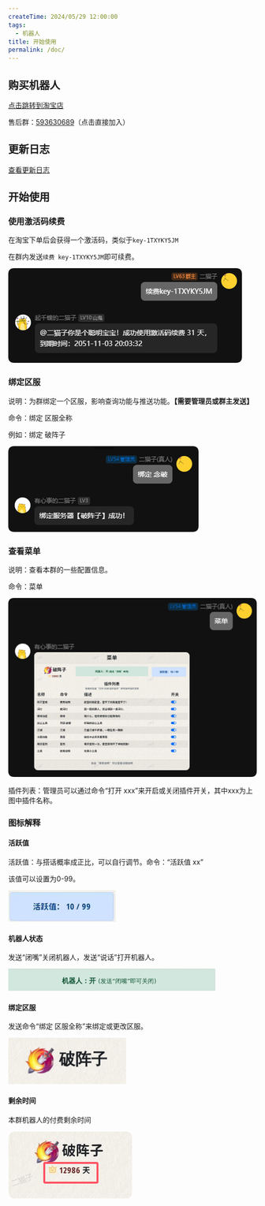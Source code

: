 ```yaml
---
createTime: 2024/05/29 12:00:00
tags:
  - 机器人
title: 开始使用
permalink: /doc/
---
```


## 购买机器人

[点击跳转到淘宝店](https://item.taobao.com/item.htm?ft=t&id=822481210366)

售后群：[593630689](https://qm.qq.com/q/FrokSjVDoI)（点击直接加入）

## 更新日志

[查看更新日志](5.更新日志.md)

## 开始使用

### 使用激活码续费

在淘宝下单后会获得一个激活码，类似于`key-1TXYKY5JM`

在群内发送`续费 key-1TXYKY5JM`即可续费。

![alt text](images/1.开始使用/image.png)

### 绑定区服

说明：为群绑定一个区服，影响查询功能与推送功能。**【需要管理员或群主发送】**

命令：绑定 区服全称

例如：绑定 破阵子

![alt text](images/二猫子机器人使用说明/image-1.png)

### 查看菜单

说明：查看本群的一些配置信息。

命令：菜单

![alt text](images/二猫子机器人使用说明/image-2.png)

插件列表：管理员可以通过命令“打开 xxx”来开启或关闭插件开关，其中xxx为上图中插件名称。
 
### 图标解释

#### 活跃值

活跃值：与搭话概率成正比，可以自行调节。命令：“活跃值 xx”

该值可以设置为0-99。

![alt text](images/emaozi_bot_doc/image-2.png)
 
#### 机器人状态

发送“闭嘴”关闭机器人，发送“说话”打开机器人。

![alt text](images/emaozi_bot_doc/image-3.png)

#### 绑定区服

发送命令“绑定 区服全称”来绑定或更改区服。

![alt text](images/emaozi_bot_doc/image-4.png)

#### 剩余时间

本群机器人的付费剩余时间

![alt text](images/1.开始使用/image-1.png)

